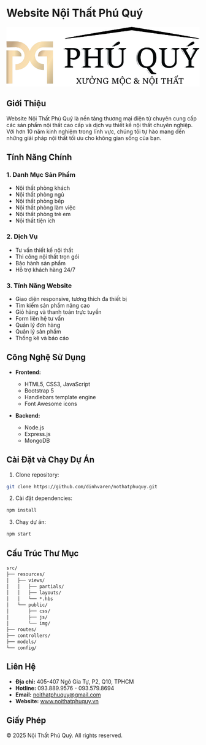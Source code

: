 # Website Nội Thất Phú Quý

![Logo Nội Thất Phú Quý](./src/public/img/logo1.png)

## Giới Thiệu

Website Nội Thất Phú Quý là nền tảng thương mại điện tử chuyên cung cấp các sản phẩm nội thất cao cấp và dịch vụ thiết kế nội thất chuyên nghiệp. Với hơn 10 năm kinh nghiệm trong lĩnh vực, chúng tôi tự hào mang đến những giải pháp nội thất tối ưu cho không gian sống của bạn.

## Tính Năng Chính

### 1. Danh Mục Sản Phẩm
- Nội thất phòng khách
- Nội thất phòng ngủ
- Nội thất phòng bếp
- Nội thất phòng làm việc
- Nội thất phòng trẻ em
- Nội thất tiện ích

### 2. Dịch Vụ
- Tư vấn thiết kế nội thất
- Thi công nội thất trọn gói
- Bảo hành sản phẩm
- Hỗ trợ khách hàng 24/7

### 3. Tính Năng Website
- Giao diện responsive, tương thích đa thiết bị
- Tìm kiếm sản phẩm nâng cao
- Giỏ hàng và thanh toán trực tuyến
- Form liên hệ tư vấn
- Quản lý đơn hàng
- Quản lý sản phẩm
- Thống kê và báo cáo

## Công Nghệ Sử Dụng

- **Frontend:**
  - HTML5, CSS3, JavaScript
  - Bootstrap 5
  - Handlebars template engine
  - Font Awesome icons

- **Backend:**
  - Node.js
  - Express.js
  - MongoDB

## Cài Đặt và Chạy Dự Án

1. Clone repository:
```bash
git clone https://github.com/dinhvaren/nothatphuquy.git
```

2. Cài đặt dependencies:
```bash
npm install
```

3. Chạy dự án:
```bash
npm start
```

## Cấu Trúc Thư Mục

```
src/
├── resources/
│   ├── views/
│   │   ├── partials/
│   │   ├── layouts/
│   │   └── *.hbs
│   └── public/
│       ├── css/
│       ├── js/
│       └── img/
├── routes/
├── controllers/
├── models/
└── config/
```

## Liên Hệ

- **Địa chỉ:** 405-407 Ngô Gia Tự, P2, Q10, TPHCM
- **Hotline:** 093.889.9576 - 093.579.8694
- **Email:** noithatphuquy@gmail.com
- **Website:** www.noithatphuquy.vn

## Giấy Phép

© 2025 Nội Thất Phú Quý. All rights reserved. 
